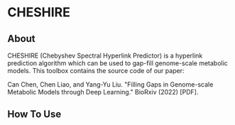 # CHESHIRE
## About

CHESHIRE (Chebyshev Spectral Hyperlink Predictor) is a hyperlink prediction algorithm which can be used to gap-fill genome-scale metabolic models. 
This toolbox contains the source code of our paper:

Can Chen, Chen Liao, and Yang-Yu Liu. "Filling Gaps in Genome-scale Metabolic Models through Deep Learning." BioRxiv (2022) [PDF].

## How To Use

